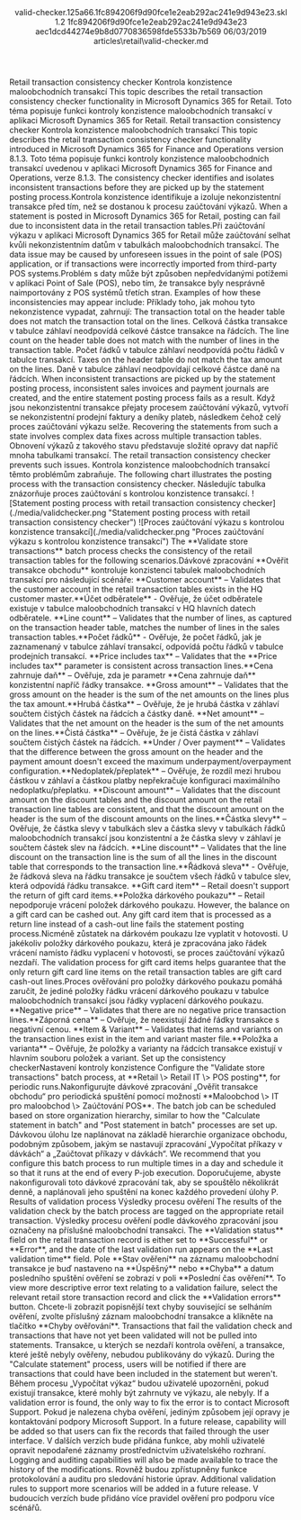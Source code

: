 <?xml version="1.0" encoding="UTF-8"?>
<xliff xmlns:logoport="urn:logoport:xliffeditor:xliff-extras:1.0" xmlns:tilt="urn:logoport:xliffeditor:tilt-non-translatables:1.0" xmlns:xsi="http://www.w3.org/2001/XMLSchema-instance" xmlns="urn:oasis:names:tc:xliff:document:1.2" xmlns:xliffext="urn:microsoft:content:schema:xliffextensions" version="1.2" xsi:schemaLocation="urn:oasis:names:tc:xliff:document:1.2 xliff-core-1.2-transitional.xsd">
  <file datatype="xml" source-language="en-US" original="valid-checker.md" target-language="cs-CZ">
    <header>
      <tool tool-company="Microsoft" tool-version="1.0-d915bc8" tool-name="mdxliff" tool-id="mdxliff"/>
      <xliffext:skl_file_name>valid-checker.125a66.1fc894206f9d90fce1e2eab292ac241e9d943e23.skl</xliffext:skl_file_name>
      <xliffext:version>1.2</xliffext:version>
      <xliffext:ms.openlocfilehash>1fc894206f9d90fce1e2eab292ac241e9d943e23</xliffext:ms.openlocfilehash>
      <xliffext:ms.sourcegitcommit>aec1dcd44274e9b8d0770836598fde5533b7b569</xliffext:ms.sourcegitcommit>
      <xliffext:ms.lasthandoff>06/03/2019</xliffext:ms.lasthandoff>
      <xliffext:ms.openlocfilepath>articles\retail\valid-checker.md</xliffext:ms.openlocfilepath>
    </header>
    <body>
      <group extype="content" id="content">
        <trans-unit xml:space="preserve" translate="yes" id="101" restype="x-metadata">
          <source>Retail transaction consistency checker</source>
        <target logoport:matchpercent="101" state="translated" state-qualifier="leveraged-tm">Kontrola konzistence maloobchodních transakcí</target></trans-unit>
        <trans-unit xml:space="preserve" translate="yes" id="102" restype="x-metadata">
          <source>This topic describes the retail transaction consistency checker functionality in Microsoft Dynamics 365 for Retail.</source>
        <target logoport:matchpercent="101" state="translated" state-qualifier="leveraged-tm">Toto téma popisuje funkci kontroly konzistence maloobchodních transakcí v aplikaci Microsoft Dynamics 365 for Retail.</target></trans-unit>
        <trans-unit xml:space="preserve" translate="yes" id="103">
          <source>Retail transaction consistency checker</source>
        <target logoport:matchpercent="101" state="translated" state-qualifier="leveraged-tm">Kontrola konzistence maloobchodních transakcí</target></trans-unit>
        <trans-unit xml:space="preserve" translate="yes" id="104">
          <source>This topic describes the retail transaction consistency checker functionality introduced in Microsoft Dynamics 365 for Finance and Operations version 8.1.3.</source>
        <target logoport:matchpercent="101" state="translated" state-qualifier="leveraged-tm">Toto téma popisuje funkci kontroly konzistence maloobchodních transakcí uvedenou v aplikaci Microsoft Dynamics 365 for Finance and Operations, verze 8.1.3.</target></trans-unit>
        <trans-unit xml:space="preserve" translate="yes" id="105">
          <source>The consistency checker identifies and isolates inconsistent transactions before they are picked up by the statement posting process.</source><target logoport:matchpercent="100" state="translated" state-qualifier="exact-match">Kontrola konzistence identifikuje a izoluje nekonzistentní transakce před tím, než se dostanou k procesu zaúčtování výkazů.</target>
        </trans-unit>
        <trans-unit xml:space="preserve" translate="yes" id="106">
          <source>When a statement is posted in Microsoft Dynamics 365 for Retail, posting can fail due to inconsistent data in the retail transaction tables.</source><target logoport:matchpercent="91" state="translated" state-qualifier="fuzzy-match">Při zaúčtování výkazu v aplikaci Microsoft Dynamics 365 for Retail může zaúčtování selhat kvůli nekonzistentním datům v tabulkách maloobchodních transakcí.</target>
        </trans-unit>
        <trans-unit xml:space="preserve" translate="yes" id="107">
          <source>The data issue may be caused by unforeseen issues in the point of sale (POS) application, or if transactions were incorrectly imported from third-party POS systems.</source><target logoport:matchpercent="98" state="translated" state-qualifier="x-fuzzy-match-unedited">Problém s daty může být způsoben nepředvídanými potížemi v aplikaci Point of Sale (POS), nebo tím, že transakce byly nesprávně naimportovány z POS systémů třetích stran.</target>
        </trans-unit>
        <trans-unit xml:space="preserve" translate="yes" id="108">
          <source>Examples of how these inconsistencies may appear include:</source>
        <target logoport:matchpercent="101" state="translated" state-qualifier="leveraged-tm">Příklady toho, jak mohou tyto nekonzistence vypadat, zahrnují:</target></trans-unit>
        <trans-unit xml:space="preserve" translate="yes" id="109">
          <source>The transaction total on the header table does not match the transaction total on the lines.</source>
        <target logoport:matchpercent="101" state="translated" state-qualifier="leveraged-tm">Celková částka transakce v tabulce záhlaví neodpovídá celkové částce transakce na řádcích.</target></trans-unit>
        <trans-unit xml:space="preserve" translate="yes" id="110">
          <source>The line count on the header table does not match with the number of lines in the transaction table.</source>
        <target logoport:matchpercent="101" state="translated" state-qualifier="leveraged-tm">Počet řádků v tabulce záhlaví neodpovídá počtu řádků v tabulce transakcí.</target></trans-unit>
        <trans-unit xml:space="preserve" translate="yes" id="111">
          <source>Taxes on the header table do not match the tax amount on the lines.</source>
        <target logoport:matchpercent="101" state="translated" state-qualifier="leveraged-tm">Daně v tabulce záhlaví neodpovídají celkové částce daně na řádcích.</target></trans-unit>
        <trans-unit xml:space="preserve" translate="yes" id="112">
          <source>When inconsistent transactions are picked up by the statement posting process, inconsistent sales invoices and payment journals are created, and the entire statement posting process fails as a result.</source>
        <target logoport:matchpercent="101" state="translated" state-qualifier="leveraged-tm">Když jsou nekonzistentní transakce přejaty procesem zaúčtování výkazů, vytvoří se nekonzistentní prodejní faktury a deníky plateb, následkem čehož celý proces zaúčtování výkazu selže.</target></trans-unit>
        <trans-unit xml:space="preserve" translate="yes" id="113">
          <source>Recovering the statements from such a state involves complex data fixes across multiple transaction tables.</source>
        <target logoport:matchpercent="101" state="translated" state-qualifier="leveraged-tm">Obnovení výkazů z takového stavu představuje složité opravy dat napříč mnoha tabulkami transakcí.</target></trans-unit>
        <trans-unit xml:space="preserve" translate="yes" id="114">
          <source>The retail transaction consistency checker prevents such issues.</source>
        <target logoport:matchpercent="101" state="translated" state-qualifier="leveraged-tm">Kontrola konzistence maloobchodních transakcí těmto problémům zabraňuje.</target></trans-unit>
        <trans-unit xml:space="preserve" translate="yes" id="115">
          <source>The following chart illustrates the posting process with the transaction consistency checker.</source>
        <target logoport:matchpercent="101" state="translated" state-qualifier="leveraged-tm">Následujíc tabulka znázorňuje proces zaúčtování s kontrolou konzistence transakcí.</target></trans-unit>
        <trans-unit xml:space="preserve" translate="yes" id="116">
          <source><bpt id="p1">![</bpt>Statement posting process with retail transaction consistency checker<ept id="p1">]</ept><bpt id="p2">(./media/validchecker.png "</bpt>Statement posting process with retail transaction consistency checker<ept id="p2">")</ept></source>
        <target logoport:matchpercent="101" state="translated" state-qualifier="leveraged-tm"><bpt id="p1">![</bpt>Proces zaúčtování výkazu s kontrolou konzistence transakcí<ept id="p1">]</ept><bpt id="p2">(./media/validchecker.png "</bpt>Proces zaúčtování výkazu s kontrolou konzistence transakcí<ept id="p2">")</ept></target></trans-unit>
        <trans-unit xml:space="preserve" translate="yes" id="117">
          <source>The <bpt id="p1">**</bpt>Validate store transactions<ept id="p1">**</ept> batch process checks the consistency of the retail transaction tables for the following scenarios.</source><target logoport:matchpercent="100" state="translated" state-qualifier="exact-match">Dávkové zpracování <bpt id="p1">**</bpt>Ověřit transakce obchodu<ept id="p1">**</ept> kontroluje konzistenci tabulek maloobchodních transakcí pro následující scénáře:</target>
        </trans-unit>
        <trans-unit xml:space="preserve" translate="yes" id="118">
          <source><bpt id="p1">**</bpt>Customer account<ept id="p1">**</ept> – Validates that the customer account in the retail transaction tables exists in the HQ customer master.</source><target logoport:matchpercent="98" state="translated" state-qualifier="fuzzy-match"><bpt id="p1">**</bpt>Účet odběratele<ept id="p1">**</ept> - Ověřuje, že účet odběratele existuje v tabulce maloobchodních transakcí v HQ hlavních datech odběratele.</target>
        </trans-unit>
        <trans-unit xml:space="preserve" translate="yes" id="119">
          <source><bpt id="p1">**</bpt>Line count<ept id="p1">**</ept> – Validates that the number of lines, as captured on the transaction header table, matches the number of lines in the sales transaction tables.</source><target logoport:matchpercent="98" state="translated" state-qualifier="fuzzy-match"><bpt id="p1">**</bpt>Počet řádků<ept id="p1">**</ept> - Ověřuje, že počet řádků, jak je zaznamenaný v tabulce záhlaví transakcí, odpovídá počtu řádků v tabulce prodejních transakcí.</target>
        </trans-unit>
        <trans-unit xml:space="preserve" translate="yes" id="120">
          <source><bpt id="p1">**</bpt>Price includes tax<ept id="p1">**</ept> – Validates that the <bpt id="p2">**</bpt>Price includes tax<ept id="p2">**</ept> parameter is consistent across transaction lines.</source><target logoport:matchpercent="0" state="translated"><bpt id="p1">**</bpt>Cena zahrnuje daň<ept id="p1">**</ept> – Ověřuje, zda je parametr <bpt id="p2">**</bpt>Cena zahrnuje daň<ept id="p2">**</ept> konzistentní napříč řádky transakce.</target>
        </trans-unit>
        <trans-unit xml:space="preserve" translate="yes" id="121">
          <source><bpt id="p1">**</bpt>Gross amount<ept id="p1">**</ept> – Validates that the gross amount on the header is the sum of the net amounts on the lines plus the tax amount.</source><target logoport:matchpercent="0" state="translated"><bpt id="p1">**</bpt>Hrubá částka<ept id="p1">**</ept> – Ověřuje, že je hrubá částka v záhlaví součtem čistých částek na řádcích a částky daně.</target>
        </trans-unit>
        <trans-unit xml:space="preserve" translate="yes" id="122">
          <source><bpt id="p1">**</bpt>Net amount<ept id="p1">**</ept> – Validates that the net amount on the header is the sum of the net amounts on the lines.</source><target logoport:matchpercent="77" state="translated" state-qualifier="fuzzy-match"><bpt id="p1">**</bpt>Čistá částka<ept id="p1">**</ept> – Ověřuje, že je čistá částka v záhlaví součtem čistých částek na řádcích.</target>
        </trans-unit>
        <trans-unit xml:space="preserve" translate="yes" id="123">
          <source><bpt id="p1">**</bpt>Under / Over payment<ept id="p1">**</ept> – Validates that the difference between the gross amount on the header and the payment amount doesn't exceed the maximum underpayment/overpayment configuration.</source><target logoport:matchpercent="0" state="translated"><bpt id="p1">**</bpt>Nedoplatek/přeplatek<ept id="p1">**</ept> – Ověřuje, že rozdíl mezi hrubou částkou v záhlaví a částkou platby nepřekračuje konfiguraci maximálního nedoplatku/přeplatku.</target>
        </trans-unit>
        <trans-unit xml:space="preserve" translate="yes" id="124">
          <source><bpt id="p1">**</bpt>Discount amount<ept id="p1">**</ept> – Validates that the discount amount on the discount tables and the discount amount on the retail transaction line tables are consistent, and that the discount amount on the header is the sum of the discount amounts on the lines.</source><target logoport:matchpercent="0" state="translated"><bpt id="p1">**</bpt>Částka slevy<ept id="p1">**</ept> – Ověřuje, že částka slevy v tabulkách slev a částka slevy v tabulkách řádků maloobchodních transakcí jsou konzistentní a že částka slevy v záhlaví je součtem částek slev na řádcích.</target>
        </trans-unit>
        <trans-unit xml:space="preserve" translate="yes" id="125">
          <source><bpt id="p1">**</bpt>Line discount<ept id="p1">**</ept> – Validates that the line discount on the transaction line is the sum of all the lines in the discount table that corresponds to the transaction line.</source><target logoport:matchpercent="56" state="translated" state-qualifier="fuzzy-match"><bpt id="p1">**</bpt>Řádková sleva<ept id="p1">**</ept> - Ověřuje, že řádková sleva na řádku transakce je součtem všech řádků v tabulce slev, která odpovídá řádku transakce.</target>
        </trans-unit>
        <trans-unit xml:space="preserve" translate="yes" id="126">
          <source><bpt id="p1">**</bpt>Gift card item<ept id="p1">**</ept> – Retail doesn't support the return of gift card items.</source><target logoport:matchpercent="0" state="translated"><bpt id="p1">**</bpt>Položka dárkového poukazu<ept id="p1">**</ept> – Retail nepodporuje vrácení položek dárkového poukazu.</target>
        </trans-unit>
        <trans-unit xml:space="preserve" translate="yes" id="127">
          <source>However, the balance on a gift card can be cashed out. Any gift card item that is processed as a return line instead of a cash-out line fails the statement posting process.</source><target logoport:matchpercent="0" state="translated">Nicméně zůstatek na dárkovém poukazu lze vyplatit v hotovosti. U jakékoliv položky dárkového poukazu, která je zpracována jako řádek vrácení namísto řádku vyplacení v hotovosti, se proces zaúčtování výkazů nezdaří.</target>
        </trans-unit>
        <trans-unit xml:space="preserve" translate="yes" id="128">
          <source>The validation process for gift card items helps guarantee that the only return gift card line items on the retail transaction tables are gift card cash-out lines.</source><target logoport:matchpercent="0" state="translated">Proces ověřování pro položky dárkového poukazu pomáhá zaručit, že jediné položky řádku vrácení dárkového poukazu v tabulce maloobchodních transakcí jsou řádky vyplacení dárkového poukazu.</target>
        </trans-unit>
        <trans-unit xml:space="preserve" translate="yes" id="129">
          <source><bpt id="p1">**</bpt>Negative price<ept id="p1">**</ept> – Validates that there are no negative price transaction lines.</source><target logoport:matchpercent="0" state="translated"><bpt id="p1">**</bpt>Záporná cena<ept id="p1">**</ept> – Ověřuje, že neexistují žádné řádky transakce s negativní cenou.</target>
        </trans-unit>
        <trans-unit xml:space="preserve" translate="yes" id="130">
          <source><bpt id="p1">**</bpt>Item &amp; Variant<ept id="p1">**</ept> – Validates that items and variants on the transaction lines exist in the item and variant master file.</source><target logoport:matchpercent="0" state="translated"><bpt id="p1">**</bpt>Položka a varianta<ept id="p1">**</ept> – Ověřuje, že položky a varianty na řádcích transakce existují v hlavním souboru položek a variant.</target>
        </trans-unit>
        <trans-unit xml:space="preserve" translate="yes" id="131">
          <source>Set up the consistency checker</source><target logoport:matchpercent="100" state="translated" state-qualifier="exact-match">Nastavení kontroly konzistence</target>
        </trans-unit>
        <trans-unit xml:space="preserve" translate="yes" id="132">
          <source>Configure the "Validate store transactions" batch process, at <bpt id="p1">**</bpt>Retail <ph id="ph1">\&gt;</ph> Retail IT <ph id="ph2">\&gt;</ph> POS posting<ept id="p1">**</ept>, for periodic runs.</source><target logoport:matchpercent="100" state="translated" state-qualifier="exact-match">Nakonfigurujte dávkové zpracování „Ověřit transakce obchodu“ pro periodická spuštění pomocí možností <bpt id="p1">**</bpt>Maloobchod <ph id="ph1">\&gt;</ph> IT pro maloobchod <ph id="ph2">\&gt;</ph> Zaúčtování POS<ept id="p1">**</ept>.</target>
        </trans-unit>
        <trans-unit xml:space="preserve" translate="yes" id="133">
          <source>The batch job can be scheduled based on store organization hierarchy, similar to how the "Calculate statement in batch" and "Post statement in batch" processes are set up.</source>
        <target logoport:matchpercent="101" state="translated" state-qualifier="leveraged-tm">Dávkovou úlohu lze naplánovat na základě hierarchie organizace obchodu, podobným způsobem, jakým se nastavují zpracování „Vypočítat příkazy v dávkách“ a „Zaúčtovat příkazy v dávkách“.</target></trans-unit>
        <trans-unit xml:space="preserve" translate="yes" id="134">
          <source>We recommend that you configure this batch process to run multiple times in a day and schedule it so that it runs at the end of every P-job execution.</source>
        <target logoport:matchpercent="101" state="translated" state-qualifier="leveraged-tm">Doporučujeme, abyste nakonfigurovali toto dávkové zpracování tak, aby se spouštělo několikrát denně, a naplánovali jeho spuštění na konec každého provedení úlohy P.</target></trans-unit>
        <trans-unit xml:space="preserve" translate="yes" id="135">
          <source>Results of validation process</source>
        <target logoport:matchpercent="101" state="translated" state-qualifier="leveraged-tm">Výsledky procesu ověření</target></trans-unit>
        <trans-unit xml:space="preserve" translate="yes" id="136">
          <source>The results of the validation check by the batch process are tagged on the appropriate retail transaction.</source>
        <target logoport:matchpercent="101" state="translated" state-qualifier="leveraged-tm">Výsledky procesu ověření podle dávkového zpracování jsou označeny na příslušné maloobchodní transakci.</target></trans-unit>
        <trans-unit xml:space="preserve" translate="yes" id="137">
          <source>The <bpt id="p1">**</bpt>Validation status<ept id="p1">**</ept> field on the retail transaction record is either set to <bpt id="p2">**</bpt>Successful<ept id="p2">**</ept> or <bpt id="p3">**</bpt>Error<ept id="p3">**</ept>, and the date of the last validation run appears on the <bpt id="p4">**</bpt>Last validation time<ept id="p4">**</ept> field.</source>
        <target logoport:matchpercent="101" state="translated" state-qualifier="leveraged-tm">Pole <bpt id="p1">**</bpt>Stav ověření<ept id="p1">**</ept> na záznamu maloobchodní transakce je buď nastaveno na <bpt id="p2">**</bpt>Úspěšný<ept id="p2">**</ept> nebo <bpt id="p3">**</bpt>Chyba<ept id="p3">**</ept> a datum posledního spuštění ověření se zobrazí v poli <bpt id="p4">**</bpt>Poslední čas ověření<ept id="p4">**</ept>.</target></trans-unit>
        <trans-unit xml:space="preserve" translate="yes" id="138">
          <source>To view more descriptive error text relating to a validation failure, select the relevant retail store transaction record and click the <bpt id="p1">**</bpt>Validation errors<ept id="p1">**</ept> button.</source>
        <target logoport:matchpercent="101" state="translated" state-qualifier="leveraged-tm">Chcete-li zobrazit popisnější text chyby související se selháním ověření, zvolte příslušný záznam maloobchodní transakce a klikněte na tlačítko <bpt id="p1">**</bpt>Chyby ověřování<ept id="p1">**</ept>.</target></trans-unit>
        <trans-unit xml:space="preserve" translate="yes" id="139">
          <source>Transactions that fail the validation check and transactions that have not yet been validated will not be pulled into statements.</source>
        <target logoport:matchpercent="101" state="translated" state-qualifier="leveraged-tm">Transakce, u kterých se nezdaří kontrola ověření, a transakce, které ještě nebyly ověřeny, nebudou publikovány do výkazů.</target></trans-unit>
        <trans-unit xml:space="preserve" translate="yes" id="140">
          <source>During the "Calculate statement" process, users will be notified if there are transactions that could have been included in the statement but weren't.</source>
        <target logoport:matchpercent="101" state="translated" state-qualifier="leveraged-tm">Během procesu „Vypočítat výkaz“ budou uživatelé upozorněni, pokud existují transakce, které mohly být zahrnuty ve výkazu, ale nebyly.</target></trans-unit>
        <trans-unit xml:space="preserve" translate="yes" id="141">
          <source>If a validation error is found, the only way to fix the error is to contact Microsoft Support.</source>
        <target logoport:matchpercent="101" state="translated" state-qualifier="leveraged-tm">Pokud je nalezena chyba ověření, jediným způsobem její opravy je kontaktování podpory Microsoft Support.</target></trans-unit>
        <trans-unit xml:space="preserve" translate="yes" id="142">
          <source>In a future release, capability will be added so that users can fix the records that failed through the user interface.</source>
        <target logoport:matchpercent="101" state="translated" state-qualifier="leveraged-tm">V dalších verzích bude přidána funkce, aby mohli uživatelé opravit nepodařené záznamy prostřednictvím uživatelského rozhraní.</target></trans-unit>
        <trans-unit xml:space="preserve" translate="yes" id="143">
          <source>Logging and auditing capabilities will also be made available to trace the history of the modifications.</source>
        <target logoport:matchpercent="101" state="translated" state-qualifier="leveraged-tm">Rovněž budou zpřístupněny funkce protokolování a auditu pro sledování historie úprav.</target></trans-unit>
        <trans-unit xml:space="preserve" translate="yes" id="144">
          <source>Additional validation rules to support more scenarios will be added in a future release.</source>
        <target logoport:matchpercent="101" state="translated" state-qualifier="leveraged-tm">V budoucích verzích bude přidáno více pravidel ověření pro podporu více scénářů.</target></trans-unit>
      </group>
    </body>
  </file>
</xliff>